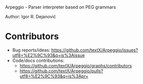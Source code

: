 Arpeggio - Parser interpreter based on PEG grammars

Author: Igor R. Dejanović <igor DOT dejanovic AT gmail DOT com>


# Contributors

- Bug reports/ideas: https://github.com/textX/Arpeggio/issues?utf8=%E2%9C%93&q=is%3Aissue
- Code/docs contributions:
  - https://github.com/textX/Arpeggio/graphs/contributors
  - https://github.com/textX/Arpeggio/pulls?utf8=%E2%9C%93&q=is%3Apr+
